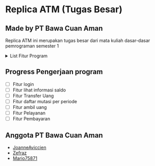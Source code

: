 # Replica ATM (Tugas Besar)

## Made by PT Bawa Cuan Aman

Replica ATM ini merupakan tugas besar dari mata kuliah dasar-dasar pemrograman semester 1

<details>
    <summary>List Fitur Program</summary>
    <ul>
        <li>Fitur login (maximal kesalahan input password 3x)</li>
        <li>Fitur lihat informasi saldo</li>
        <li>Fitur Transfer Uang (Limit transfer perhari tergantung dari jenis rekening)</li>
        <li>Fitur daftar mutasi per periode (mingguan/bulanan/per periode tertentu)</li>
        <li>Fitur ambil uang (dengan nominal sesuai menu ATM atau input tergantung pengguna)</li>
        <li>Fitur Pelayanan (Ubah password, ubah alamat e-mail, enable/disable kartu atm)</li>
        <li>Fitur Pembayaran (bayar listrik, pdam, top up, pajak)</li>
        <li>Fitur Pembuatan rekening</li>
        <li>Fitur Hapus Otomatis rekening (setelah di disable 30-hari)</li>
    </ul>
</details>

## Progress Pengerjaan program

- [ ] Fitur login
- [ ] Fitur lihat informasi saldo
- [ ] Fitur Transfer Uang
- [ ] Fitur daftar mutasi per periode
- [ ] Fitur ambil uang
- [ ] Fitur Pelayanan
- [ ] Fitur Pembayaran

## Anggota PT Bawa Cuan Aman
- [JoanneAviccien](https://github.com/JoanneAviccien)
- [Zefraz](https://github.com/ZEFRAZ)
- [Mario75871](https://github.com/Mario75871)
